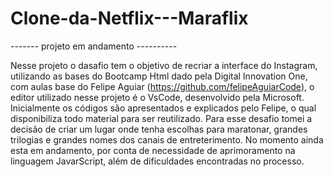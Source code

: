 # Clone-da-Netflix---Maraflix
------- projeto em andamento ----------

Nesse projeto o dasafio tem o objetivo de recriar a interface do Instagram, utilizando as bases do Bootcamp Html dado pela Digital Innovation One, com aulas base do Felipe Aguiar (https://github.com/felipeAguiarCode), o editor utilizado nesse projeto é o VsCode, desenvolvido pela Microsoft.
Inicialmente os códigos são apresentados e explicados pelo Felipe, o qual disponibiliza todo material para ser reutilizado. Para esse desafio tomei a decisão de criar um lugar onde tenha escolhas para maratonar, grandes trilogias e grandes nomes dos canais de entreterimento. No momento ainda esta em andamento, por conta de necessidade de aprimoramento na linguagem JavarScript, além de dificuldades encontradas no processo.
